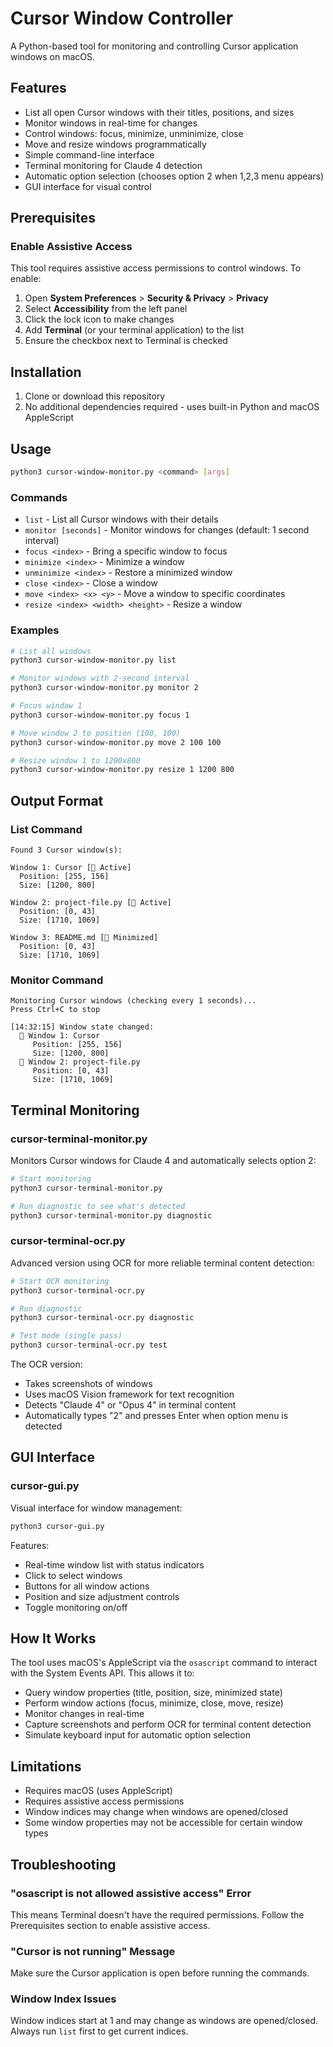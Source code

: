 # Cursor Window Controller

A Python-based tool for monitoring and controlling Cursor application windows on macOS.

## Features

- List all open Cursor windows with their titles, positions, and sizes
- Monitor windows in real-time for changes
- Control windows: focus, minimize, unminimize, close
- Move and resize windows programmatically
- Simple command-line interface
- Terminal monitoring for Claude 4 detection
- Automatic option selection (chooses option 2 when 1,2,3 menu appears)
- GUI interface for visual control

## Prerequisites

### Enable Assistive Access

This tool requires assistive access permissions to control windows. To enable:

1. Open **System Preferences** > **Security & Privacy** > **Privacy**
2. Select **Accessibility** from the left panel
3. Click the lock icon to make changes
4. Add **Terminal** (or your terminal application) to the list
5. Ensure the checkbox next to Terminal is checked

## Installation

1. Clone or download this repository
2. No additional dependencies required - uses built-in Python and macOS AppleScript

## Usage

```bash
python3 cursor-window-monitor.py <command> [args]
```

### Commands

- `list` - List all Cursor windows with their details
- `monitor [seconds]` - Monitor windows for changes (default: 1 second interval)
- `focus <index>` - Bring a specific window to focus
- `minimize <index>` - Minimize a window
- `unminimize <index>` - Restore a minimized window
- `close <index>` - Close a window
- `move <index> <x> <y>` - Move a window to specific coordinates
- `resize <index> <width> <height>` - Resize a window

### Examples

```bash
# List all windows
python3 cursor-window-monitor.py list

# Monitor windows with 2-second interval
python3 cursor-window-monitor.py monitor 2

# Focus window 1
python3 cursor-window-monitor.py focus 1

# Move window 2 to position (100, 100)
python3 cursor-window-monitor.py move 2 100 100

# Resize window 1 to 1200x800
python3 cursor-window-monitor.py resize 1 1200 800
```

## Output Format

### List Command
```
Found 3 Cursor window(s):

Window 1: Cursor [📗 Active]
  Position: [255, 156]
  Size: [1200, 800]

Window 2: project-file.py [📗 Active]
  Position: [0, 43]
  Size: [1710, 1069]

Window 3: README.md [📕 Minimized]
  Position: [0, 43]
  Size: [1710, 1069]
```

### Monitor Command
```
Monitoring Cursor windows (checking every 1 seconds)...
Press Ctrl+C to stop

[14:32:15] Window state changed:
  📗 Window 1: Cursor
     Position: [255, 156]
     Size: [1200, 800]
  📗 Window 2: project-file.py
     Position: [0, 43]
     Size: [1710, 1069]
```

## Terminal Monitoring

### cursor-terminal-monitor.py

Monitors Cursor windows for Claude 4 and automatically selects option 2:

```bash
# Start monitoring
python3 cursor-terminal-monitor.py

# Run diagnostic to see what's detected
python3 cursor-terminal-monitor.py diagnostic
```

### cursor-terminal-ocr.py

Advanced version using OCR for more reliable terminal content detection:

```bash
# Start OCR monitoring
python3 cursor-terminal-ocr.py

# Run diagnostic
python3 cursor-terminal-ocr.py diagnostic

# Test mode (single pass)
python3 cursor-terminal-ocr.py test
```

The OCR version:
- Takes screenshots of windows
- Uses macOS Vision framework for text recognition
- Detects "Claude 4" or "Opus 4" in terminal content
- Automatically types "2" and presses Enter when option menu is detected

## GUI Interface

### cursor-gui.py

Visual interface for window management:

```bash
python3 cursor-gui.py
```

Features:
- Real-time window list with status indicators
- Click to select windows
- Buttons for all window actions
- Position and size adjustment controls
- Toggle monitoring on/off

## How It Works

The tool uses macOS's AppleScript via the `osascript` command to interact with the System Events API. This allows it to:

- Query window properties (title, position, size, minimized state)
- Perform window actions (focus, minimize, close, move, resize)
- Monitor changes in real-time
- Capture screenshots and perform OCR for terminal content detection
- Simulate keyboard input for automatic option selection

## Limitations

- Requires macOS (uses AppleScript)
- Requires assistive access permissions
- Window indices may change when windows are opened/closed
- Some window properties may not be accessible for certain window types

## Troubleshooting

### "osascript is not allowed assistive access" Error

This means Terminal doesn't have the required permissions. Follow the Prerequisites section to enable assistive access.

### "Cursor is not running" Message

Make sure the Cursor application is open before running the commands.

### Window Index Issues

Window indices start at 1 and may change as windows are opened/closed. Always run `list` first to get current indices.
